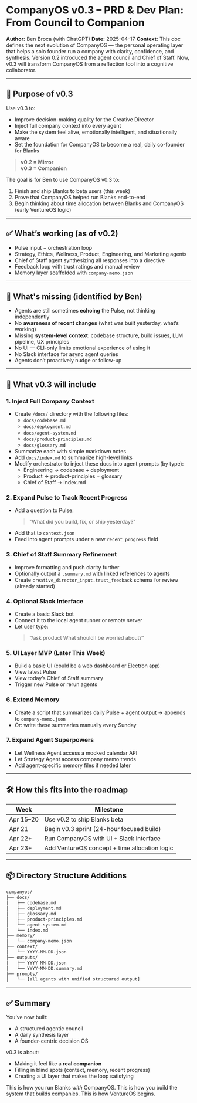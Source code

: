 # CompanyOS v0.3 – PRD & Dev Plan: From Council to Companion

**Author:** Ben Broca (with ChatGPT)
**Date:** 2025-04-17
**Context:** This doc defines the next evolution of CompanyOS — the personal operating layer that helps a solo founder run a company with clarity, confidence, and synthesis. Version 0.2 introduced the agent council and Chief of Staff. Now, v0.3 will transform CompanyOS from a reflection tool into a cognitive collaborator.

---

## 🧠 Purpose of v0.3

Use v0.3 to:
- Improve decision-making quality for the Creative Director
- Inject full company context into every agent
- Make the system feel alive, emotionally intelligent, and situationally aware
- Set the foundation for CompanyOS to become a real, daily co-founder for Blanks

> **v0.2 = Mirror**  
> **v0.3 = Companion**

The goal is for Ben to use CompanyOS v0.3 to:
1. Finish and ship Blanks to beta users (this week)
2. Prove that CompanyOS helped run Blanks end-to-end
3. Begin thinking about time allocation between Blanks and CompanyOS (early VentureOS logic)

---

## ✅ What’s working (as of v0.2)
- Pulse input + orchestration loop
- Strategy, Ethics, Wellness, Product, Engineering, and Marketing agents
- Chief of Staff agent synthesizing all responses into a directive
- Feedback loop with trust ratings and manual review
- Memory layer scaffolded with `company-memo.json`

---

## 🚧 What's missing (identified by Ben)
- Agents are still sometimes **echoing** the Pulse, not thinking independently
- No **awareness of recent changes** (what was built yesterday, what’s working)
- Missing **system-level context**: codebase structure, build issues, LLM pipeline, UX principles
- No UI — CLI-only limits emotional experience of using it
- No Slack interface for async agent queries
- Agents don’t proactively nudge or follow-up

---

## 🚀 What v0.3 will include

### 1. Inject Full Company Context
- Create `/docs/` directory with the following files:
  - `docs/codebase.md`
  - `docs/deployment.md`
  - `docs/agent-system.md`
  - `docs/product-principles.md`
  - `docs/glossary.md`
- Summarize each with simple markdown notes
- Add `docs/index.md` to summarize high-level links
- Modify orchestrator to inject these docs into agent prompts (by type):
  - Engineering → codebase + deployment
  - Product → product-principles + glossary
  - Chief of Staff → index.md

### 2. Expand Pulse to Track Recent Progress
- Add a question to Pulse:
  > "What did you build, fix, or ship yesterday?"
- Add that to `context.json`
- Feed into agent prompts under a new `recent_progress` field

### 3. Chief of Staff Summary Refinement
- Improve formatting and push clarity further
- Optionally output a `.summary.md` with linked references to agents
- Create `creative_director_input.trust_feedback` schema for review (already started)

### 4. Optional Slack Interface
- Create a basic Slack bot
- Connect it to the local agent runner or remote server
- Let user type:
  > “/ask product What should I be worried about?”

### 5. UI Layer MVP (Later This Week)
- Build a basic UI (could be a web dashboard or Electron app)
- View latest Pulse
- View today’s Chief of Staff summary
- Trigger new Pulse or rerun agents

### 6. Extend Memory
- Create a script that summarizes daily Pulse + agent output → appends to `company-memo.json`
- Or: write these summaries manually every Sunday

### 7. Expand Agent Superpowers
- Let Wellness Agent access a mocked calendar API
- Let Strategy Agent access company memo trends
- Add agent-specific memory files if needed later

---

## 🛠 How this fits into the roadmap

| Week | Milestone |
|------|-----------|
| Apr 15–20 | Use v0.2 to ship Blanks beta |
| Apr 21 | Begin v0.3 sprint (24-hour focused build) |
| Apr 22+ | Run CompanyOS with UI + Slack interface |
| Apr 23+ | Add VentureOS concept + time allocation logic |

---

## 📦 Directory Structure Additions

```bash
companyos/
├── docs/
│   ├── codebase.md
│   ├── deployment.md
│   ├── glossary.md
│   ├── product-principles.md
│   └── agent-system.md
│   └── index.md
├── memory/
│   └── company-memo.json
├── context/
│   └── YYYY-MM-DD.json
├── outputs/
│   ├── YYYY-MM-DD.json
│   └── YYYY-MM-DD.summary.md
├── prompts/
│   └── [all agents with unified structured output]
```

---

## ✅ Summary

You’ve now built:
- A structured agentic council
- A daily synthesis layer
- A founder-centric decision OS

v0.3 is about:
- Making it feel like a **real companion**
- Filling in blind spots (context, memory, recent progress)
- Creating a UI layer that makes the loop satisfying

This is how you run Blanks *with* CompanyOS.
This is how you build the system that builds companies.
This is how VentureOS begins.

